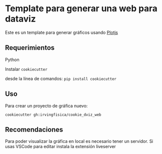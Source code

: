 Template para generar una web para dataviz
====================

Este es un template para generar gráficos usando [Plotjs](https://observablehq.com/plot/)

Requerimientos
------------
Python

Instalar `cookiecutter`

desde la línea de comandos: `pip install cookiecutter`    

Uso
-----
Para crear un proyecto de gráfica nuevo:

`cookiecutter gh:irvingfisica/cookie_dviz_web`

Recomendaciones
-----
Para poder visualizar la gráfica en local es necesario tener un servidor. Si usas VSCode para editar instala la extensión liveserver